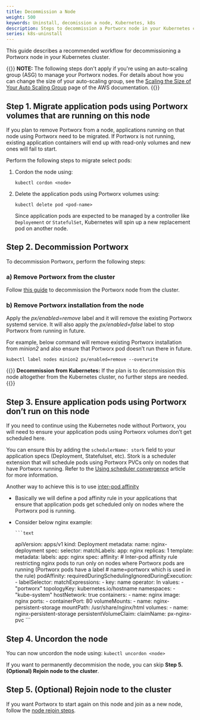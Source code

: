```yaml
---
title: Decommission a Node
weight: 500
keywords: Uninstall, decomission a node, Kubernetes, k8s
description: Steps to decommission a Portworx node in your Kubernetes clusters.
series: k8s-uninstall
---
```


This guide describes a recommended workflow for decommissioning a Portworx node in your Kubernetes cluster.

{{<info>}}
**NOTE:** The following steps don't apply if you're using an auto-scaling group (ASG) to manage your Portworx nodes. For details about how you can change the size of your auto-scaling group, see the [Scaling the Size of Your Auto Scaling Group](https://docs.aws.amazon.com/autoscaling/ec2/userguide/scaling_plan.html) page of the AWS documentation.
{{</info>}}

## Step 1. Migrate application pods using Portworx volumes that are running on this node

If you plan to remove Portworx from a node, applications running on that node using Portworx need to be migrated. If Portworx is not running, existing application containers will end up with read-only volumes and new ones will fail to start.

Perform the following steps to migrate select pods:

1. Cordon the node using:

    ```text
    kubectl cordon <node>
    ```

2. Delete the application pods using Portworx volumes using:

    ```text
    kubectl delete pod <pod-name>
    ```

   Since application pods are expected to be managed by a controller like `Deployement` or `StatefulSet`, Kubernetes will spin up a new replacement pod on another node.

## Step 2. Decommission Portworx

To decommission Portworx, perform the following steps:

### a) Remove Portworx from the cluster

Follow [this guide](/install-with-other/operate-and-maintain/scaling/scale-down) to decommission the Portworx node from the cluster.

### b) Remove Portworx installation from the node

Apply the _px/enabled=remove_ label and it will remove the existing Portworx systemd service. It will also apply the _px/enabled=false_ label to stop Portworx from running in future.

For example, below command will remove existing Portworx installation from _minion2_ and also ensure that Portworx pod doesn’t run there in future.

```text
kubectl label nodes minion2 px/enabled=remove --overwrite
```

{{<info>}}
**Decommission from Kubernetes:**
If the plan is to decommission this node altogether from the Kubernetes cluster, no further steps are needed.
{{</info>}}

## Step 3. Ensure application pods using Portworx don’t run on this node

If you need to continue using the Kubernetes node without Portworx, you will need to ensure your application pods using Portworx volumes don’t get scheduled here.

You can ensure this by adding the `schedulerName: stork` field to your application specs (Deployment, Statefulset, etc). Stork is a scheduler extension that will schedule pods using Portworx PVCs only on nodes that have Portworx running. Refer to the [Using scheduler convergence](/portworx-install-with-kubernetes/storage-operations/hyperconvergence/#using-scheduler-convergence) article for more information.

Another way to achieve this is to use [inter-pod affinity](https://kubernetes.io/docs/concepts/configuration/assign-pod-node/#inter-pod-affinity-and-anti-affinity-beta-feature)

* Basically we will define a pod affinity rule in your applications that ensure that application pods get scheduled only on nodes where the Portworx pod is running.
* Consider below nginx example:

      ```text
    apiVersion: apps/v1
    kind: Deployment
    metadata:
      name: nginx-deployment
    spec:
      selector:
        matchLabels:
          app: nginx
      replicas: 1
      template:
        metadata:
          labels:
            app: nginx
        spec:
          affinity:
            # Inter-pod affinity rule restricting nginx pods to run only on nodes where Portworx pods are running (Portworx pods have a label
            # name=portworx which is used in the rule)
            podAffinity:
              requiredDuringSchedulingIgnoredDuringExecution:
              - labelSelector:
                  matchExpressions:
                  - key: name
                    operator: In
                    values:
                    - "portworx"
                topologyKey: kubernetes.io/hostname
                namespaces:
                - "kube-system"
          hostNetwork: true
          containers:
          - name: nginx
            image: nginx
            ports:
            - containerPort: 80
            volumeMounts:
            - name: nginx-persistent-storage
              mountPath: /usr/share/nginx/html
          volumes:
          - name: nginx-persistent-storage
            persistentVolumeClaim:
              claimName: px-nginx-pvc
      ```

## Step 4. Uncordon the node

You can now uncordon the node using: `kubectl uncordon <node>`

If you want to permanently decommision the node, you can skip **Step 5. (Optional) Rejoin node to the cluster**.

## Step 5. (Optional) Rejoin node to the cluster

If you want Portworx to start again on this node and join as a new node, follow the [node rejoin steps](/portworx-install-with-kubernetes/operate-and-maintain-on-kubernetes/k8s-node-rejoin).
